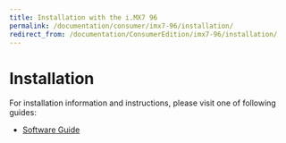 ```yaml
---
title: Installation with the i.MX7 96
permalink: /documentation/consumer/imx7-96/installation/
redirect_from: /documentation/ConsumerEdition/imx7-96/installation/
---
```

# Installation

For  installation information and instructions, please visit one of following guides:

- [Software Guide](../../guides/software-guide)
